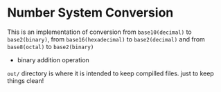 # Number System Conversion

This is an implementation of conversion from `base10(decimal)` to `base2(binary)`,  from `base16(hexadecimal)` to `base2(decimal)` and from `base8(octal)` to `base2(binary)`

- binary addition operation

`out/` directory is where it is intended to keep compilled files. just to keep things clean!

